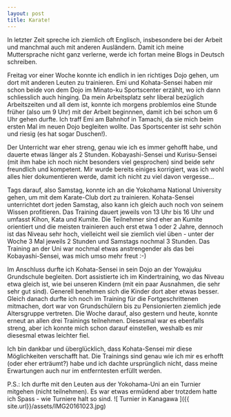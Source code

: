```yaml
---
layout: post
title: Karate!
---
```


In letzter Zeit spreche ich ziemlich oft Englisch, insbesondere bei der Arbeit und manchmal auch mit anderen Ausländern. Damit ich meine Muttersprache nicht ganz verlerne, werde ich fortan meine Blogs in Deutsch schreiben.

Freitag vor einer Woche konnte ich endlich in ien richtiges Dojo gehen, um dort mit anderen Leuten zu trainieren. Emi und Kohata-Sensei haben mir schon beide von dem Dojo im Minato-ku Sportscenter erzählt, wo ich dann schliesslich auch hinging. Da mein Arbeitsplatz sehr liberal bezüglich Arbeitszeiten und all dem ist, konnte ich morgens problemlos eine Stunde früher (also um 9 Uhr) mit der Arbeit beginnnen, damit ich bei schon um 6 Uhr gehen durfte.
Ich traff Emi am Bahnhof in Tamachi, da sie mich beim ersten Mal im neuen Dojo begleiten wollte. Das Sportscenter ist sehr schön und riesig (es hat sogar Duschen!).

Der Unterricht war eher streng, genau wie ich es immer gehofft habe, und dauerte etwas länger als 2 Stunden. Kobayashi-Sensei und Kurisu-Sensei (mit ihm habe ich noch nicht besonders viel gesprochen) sind beide sehr freundlich und kompetent. Mir wurde bereits einiges korrigiert, was ich wohl alles hier dokumentieren werde, damit ich nicht zu viel davon vergesse...


Tags darauf, also Samstag, konnte ich an die Yokohama National University gehen, um mit dem Karate-Club dort zu trainieren. Kohata-Sensei unterrichtet dort jeden Samstag, also kann ich gleich auch noch von seinem Wissen profitieren. Das Training dauert jeweils von 13 Uhr bis 16 Uhr und umfasst Kihon, Kata und Kumite. Die Teilnehmer sind eher an Kumite orientiert und die meisten trainieren auch erst etwa 1 oder 2 Jahre, dennoch ist das Niveau sehr hoch, vielleicht weil sie ziemlich viel üben - unter der Woche 3 Mal jeweils 2 Stunden und Samstags nochmal 3 Stunden.
Das Training an der Uni war nochmal etwas anstrengender als das bei Kobayashi-Sensei, was mich umso mehr freut :-)

Im Anschluss durfte ich Kohata-Sensei in sein Dojo an der Yowajuku Grundschule begleiten. Dort assistierte ich im Kindertraining, wo das Niveau etwa gleich ist, wie bei unseren Kindern (mit ein paar Ausnahmen, die sehr sehr gut sind). Generell benehmen sich die Kinder dort aber etwas besser.
Gleich danach durfte ich noch im Training für die Fortgeschrittenen mitmachen, dort war von Grundschülern bis zu Pensionierten ziemlich jede Altersgruppe vertreten.
Die Woche darauf, also gestern und heute, konnte erneut an allen drei Trainings teilnehmen. Diesesmal war es ebenfalls streng, aber ich konnte mich schon darauf einstellen, weshalb es mir diesesmal etwas leichter fiel.


Ich bin dankbar und überglücklich, dass Kohata-Sensei mir diese Möglichkeiten verschafft hat. Die Trainings sind genau wie ich mir es erhofft (oder eher erträumt?) habe und ich dachte ursprünglich nicht, dass meine Erwartungen auch nur im entferntesten erfüllt werden.

P.S.:
Ich durfte mit den Leuten aus der Yokohama-Uni an ein Turnier mitgehen (nicht teilnehmen). Es war etwas ermüdend aber trotzdem hatte ich Spass - wie Turniere halt so sind.
![ Turnier in Kanagawa ]({{ site.url}}/assets/IMG20161023.jpg)

